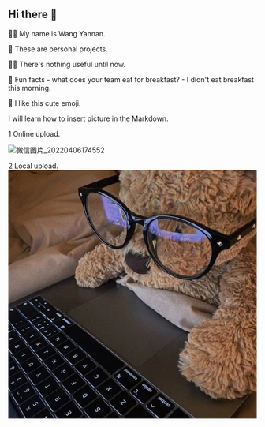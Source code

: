 ## Hi there 👋

🙋‍♀️ My name is Wang Yannan.

🌈 These are personal projects.

👩‍💻 There's nothing useful until now. 

🍿 Fun facts - what does your team eat for breakfast? - I didn't eat breakfast this morning.

🧙 I like this cute emoji.

I will learn how to insert picture in the Markdown.

1 Online upload.

![微信图片_20220406174552](https://user-images.githubusercontent.com/66931099/162564050-df4ff603-8b39-42a0-bc13-cf60f9de92b5.jpg)

2 Local upload.
![bear](bear.jpg)
